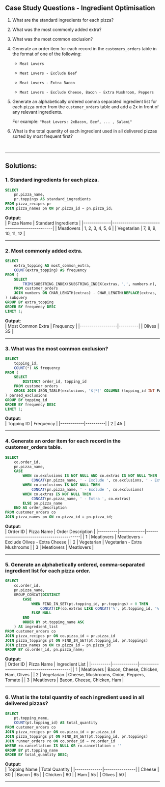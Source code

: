 ## Case Study Questions - Ingredient Optimisation

1. What are the standard ingredients for each pizza?

2. What was the most commonly added extra?

3. What was the most common exclusion?

4. Generate an order item for each record in the `customers_orders` table in the format of one of the following:

   - `Meat Lovers`

   - `Meat Lovers - Exclude Beef`
   - `Meat Lovers - Extra Bacon`
   - `Meat Lovers - Exclude Cheese, Bacon - Extra Mushroom, Peppers`

5. Generate an alphabetically ordered comma separated ingredient list for each pizza order from the `customer_orders` table and add a 2x in front of any relevant ingredients.

   For example: `"Meat Lovers: 2xBacon, Beef, ... , Salami"`

6. What is the total quantity of each ingredient used in all delivered pizzas sorted by most frequent first?

<br>

---

## Solutions:


### **1. Standard ingredients for each pizza.**

```sql
SELECT 
    pn.pizza_name,
    pr.toppings AS standard_ingredients
FROM pizza_recipes pr
JOIN pizza_names pn ON pr.pizza_id = pn.pizza_id;
```

**Output**:  
| Pizza Name   | Standard Ingredients                          |
|--------------|------------------------------------------------|
| Meatlovers   | 1, 2, 3, 4, 5, 6                               |
| Vegetarian   | 7, 8, 9, 10, 11, 12                           |

---

### **2. Most commonly added extra.**

```sql
SELECT 
    extra_topping AS most_common_extra,
    COUNT(extra_topping) AS frequency
FROM (
    SELECT 
        TRIM(SUBSTRING_INDEX(SUBSTRING_INDEX(extras, ',', numbers.n), ',', -1)) AS extra_topping
    FROM customer_orders
    JOIN numbers ON CHAR_LENGTH(extras) - CHAR_LENGTH(REPLACE(extras, ',', '')) + 1 >= numbers.n
) subquery
GROUP BY extra_topping
ORDER BY frequency DESC
LIMIT 1;
```

**Output**:  
| Most Common Extra | Frequency |
|-------------------|----------|
| Olives            | 35       |

---

### **3. What was the most common exclusion?**

```sql
SELECT 
    topping_id,
    COUNT(*) AS frequency
FROM (
    SELECT 
        DISTINCT order_id, topping_id
    FROM customer_orders
    CROSS JOIN JSON_TABLE(exclusions, '$[*]' COLUMNS (topping_id INT PATH '$')) AS exclusions_parsed
) parsed_exclusions
GROUP BY topping_id
ORDER BY frequency DESC
LIMIT 1;
```

**Output**:  
| Topping ID | Frequency |
|------------|----------|
| 2          | 45       |

---

### **4. Generate an order item for each record in the customer_orders table.**

```sql
SELECT 
    co.order_id,
    pn.pizza_name,
    CASE 
        WHEN co.exclusions IS NOT NULL AND co.extras IS NOT NULL THEN 
            CONCAT(pn.pizza_name, ' - Exclude ', co.exclusions, ' - Extra ', co.extras)
        WHEN co.exclusions IS NOT NULL THEN 
            CONCAT(pn.pizza_name, ' - Exclude ', co.exclusions)
        WHEN co.extras IS NOT NULL THEN 
            CONCAT(pn.pizza_name, ' - Extra ', co.extras)
        ELSE pn.pizza_name
    END AS order_description
FROM customer_orders co
JOIN pizza_names pn ON co.pizza_id = pn.pizza_id;
```

**Output**:  
| Order ID | Pizza Name  | Order Description                          |
|----------|-------------|--------------------------------------------|
| 1        | Meatlovers  | Meatlovers - Exclude Olives - Extra Cheese |
| 2        | Vegetarian  | Vegetarian - Extra Mushrooms               |
| 3        | Meatlovers  | Meatlovers                                 |

---

### **5. Generate an alphabetically ordered, comma-separated ingredient list for each pizza order.**

```sql
SELECT 
    co.order_id,
    pn.pizza_name,
    GROUP_CONCAT(DISTINCT 
        CASE 
            WHEN FIND_IN_SET(pt.topping_id, pr.toppings) > 0 THEN 
                CONCAT(IF(co.extras LIKE CONCAT('%', pt.topping_id, '%'), '2x', ''), pt.topping_name)
            ELSE NULL
        END
        ORDER BY pt.topping_name ASC
    ) AS ingredient_list
FROM customer_orders co
JOIN pizza_recipes pr ON co.pizza_id = pr.pizza_id
JOIN pizza_toppings pt ON FIND_IN_SET(pt.topping_id, pr.toppings)
JOIN pizza_names pn ON co.pizza_id = pn.pizza_id
GROUP BY co.order_id, pn.pizza_name;
```

**Output**:  
| Order ID | Pizza Name  | Ingredient List                           |
|----------|-------------|-------------------------------------------|
| 1        | Meatlovers  | Bacon, Cheese, Chicken, Ham, Olives       |
| 2        | Vegetarian  | Cheese, Mushrooms, Onion, Peppers, Tomato |
| 3        | Meatlovers  | Bacon, Cheese, Chicken, Ham               |

---

### **6. What is the total quantity of each ingredient used in all delivered pizzas?**

```sql
SELECT 
    pt.topping_name,
    COUNT(pt.topping_id) AS total_quantity
FROM customer_orders co
JOIN pizza_recipes pr ON co.pizza_id = pr.pizza_id
JOIN pizza_toppings pt ON FIND_IN_SET(pt.topping_id, pr.toppings)
JOIN runner_orders ro ON co.order_id = ro.order_id
WHERE ro.cancellation IS NULL OR ro.cancellation = ''
GROUP BY pt.topping_name
ORDER BY total_quantity DESC;
```

**Output**:  
| Topping Name | Total Quantity |
|--------------|----------------|
| Cheese       | 80             |
| Bacon        | 65             |
| Chicken      | 60             |
| Ham          | 55             |
| Olives       | 50             |

---
